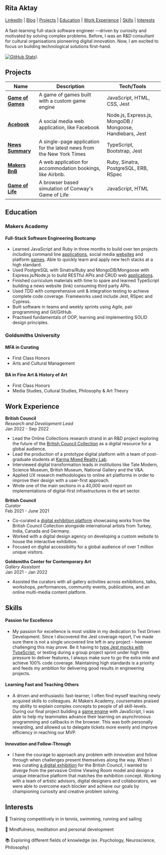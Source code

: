 ## Rita Aktay

[LinkedIn](https://www.linkedin.com/in/rita-aktay/) | [Blog](https://medium.com/@rita.aktay) | [Projects](#projects) |  [Education](#education) | [Work Experience](#work-experience) | [Skills](#skills) | [Interests](#interests)\
\
A fast-learning full-stack software engineer —driven by curiosity and motivated by solving complex problems. Before, I was an R&D consultant for cultural organisations pioneering digital innovation. Now, I am excited to focus on building technological solutions first-hand.\
\
[![GitHub Stats](https://github-readme-stats.vercel.app/api?username=ritaaktay&theme=dark)](https://github.com/anuraghazra/github-readme-stats)\

## Projects

| Name                         | Description       | Tech/Tools        |
| ---------------------------- | ----------------- | ----------------- |
| [**Game of Games**](https://github.com/ritaaktay/game-of-games) | A game of games built with a custom game engine | JavaScript, HTML, CSS, Jest |
| [**Acebook**](https://github.com/ritaaktay/acebook)  | A social media web application, like Facebook | Node.js, Express.js, MongoDB / Mongoose, Handlebars, Jest |
| [**News Summary**](https://github.com/ritaaktay/news-summary) | A single-page application for the latest news from the New York Times | TypeScript, Bootstrap, Jest |
| [**Makers BnB**](https://github.com/ritaaktay/makers-bnb) | A web application for accommodation bookings, like Airbnb. | Ruby, Sinatra, PostgreSQL, ERB, RSpec |
| [**Game of Life**](https://github.com/ritaaktay/game-of-life) | A browser based simulation of Conway's Game of Life | JavaScript, HTML |


## Education

### Makers Academy

#### **Full-Stack Software Engineering Bootcamp**
* Learned JavaScript and Ruby in three months to build over ten projects including command line
[applications](https://github.com/ritaaktay/battleships), social media [websites](https://github.com/ritaaktay/acebook) and platform [games](https://github.com/ritaaktay/game-of-games). Able to quickly learn and apply
new tech stacks at a high standard.
* Used PostgreSQL with Sinatra/Ruby and MongoDB/Mongoose with Express.js/Node.js to build
RESTful APIs and CRUD web [applications](https://github.com/ritaaktay/makers-bnb/).
* Finished curriculum materials with time to spare and learned TypeScript building a news website (link)
consuming third party APIs.
* Used TDD with comprehensive unit & integration testing to achieve complete code coverage. Frameworks
used include Jest, RSpec and Cypress.
* Built software in teams and weekly sprints using Agile, pair programming and Git/GitHub.
* Practised fundamentals of OOP, learning and implementing SOLID design principles.

### Goldsmiths University

#### **MFA in Curating**
* First Class Honors
* Arts and Cultural Management
         
#### **BA in Fine Art & History of Art**
* First Class Honors
* Media Studies, Cultural Studies, Philosophy & Art Theory

## Work Experience

**British Council**\
_Research and Development Lead_\
Jan 2022 - Sep 2022
* Lead the Online Collections research strand in an R&D project exploring the future of the [British Council Collection](http://visualarts.britishcouncil.org/collection) as a digital resource for a global audience.
* Lead the production of a prototype digital platform with a team of post-graduate students at [Karma Mixed Reality Lab](https://karma.ku.edu.tr/en/karmalab).
* Interviewed digital transformation leads in institutions like Tate Modern, Science Museum, British Museum, National Gallery and the V&A.
* Applied UX research methodologies to online art platforms in order to improve their design with a user-first approach.
* Wrote one of the main sections in a 40,000 word report on implementations of digital-first infrastructures in the art sector.

**British Council**\
_Curator_\
Feb 2021 - June 2021
* Co-curated a [digital exhibition platform](https://www.youtube.com/embed/LNAeUhAHJgQ?feature=oembed) showcasing works from the British Council Collection alongside
international artists from Turkey, India, Canada and Germany.
* Worked with a digital design agency on developing a custom website to house the interactive exhibition.
* Focused on digital accessibility for a global audience of over 1 million unique visitors.

**Goldsmiths Center for Contemporary Art**\
_Gallery Assistant_\
Jan 2021 - Jan 2022
* Assisted the curators with all gallery activities across exhibitions, talks, workshops, performances,
community events, publications, and an online multi-media content platform.

## Skills

#### Passion for Excellence

- My passion for excellence is most visible in my dedication to Test Driven Development. Since I discovered the Jest coverage report, I've made sure there is not a single uncovered line left in any project - however challenging this may prove. Be it having to [type Jest mocks with TypeScript](https://medium.com/@rita.aktay/makers-mocking-typescript-jest-dc917f3db9f3), or testing during a group project sprint under high time pressure to deliver features, I always make sure to go the extra mile and achieve 100% code coverage. Maintaining high standards is a priority and feeds my ambition for delivering good results in engineering projects.

#### Learning Fast and Teaching Others 

- A driven and enthusiastic fast-learner, I often find myself teaching newly acquired skills to colleagues. At Makers Academy, coursemates praised my ability to explain complex concepts to people of all skill-levels. During our final project building a [game engine](https://github.com/ritaaktay/game-of-games) with JavaScript, I was able to help my teammates advance their learning on asynchronous programming and callbacks in the browser. This was both personally rewarding, and allowed us to delegate tickets more evenly and improve efficiency in reaching our MVP.


#### Innovation and Follow-Through 

- I have the courage to approach any problem with innovation and follow through when challenges present themselves along the way. When I was curating [a digital exhibition](https://www.youtube.com/embed/LNAeUhAHJgQ?feature=oembed) for the British Council, I wanted to diverge from the pervasive Online Viewing Room model and design a unique interactive platform that matches the exhibition concept. Working with a team of artistic advisors, digital designers and collaborators, we were able to overcome each blocker and achieve our goals by championing curiosity and creative problem solving.


## Interests

🎾  Training competitively in in tennis, swimming, running and sailing\
\
🧘  Mindfulness, meditation and personal development\
\
📚  Exploring different fields of knowledge (ex. Psychology, Neuroscience, Philosophy)
